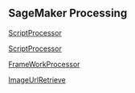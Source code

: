 ## SageMaker Processing

[ScriptProcessor](https://github.com/aws/amazon-sagemaker-examples/blob/main/sagemaker_processing/feature_transformation_with_sagemaker_processing/feature_transformation_with_sagemaker_processing.ipynb)

[ScriptProcessor](https://docs.aws.amazon.com/sagemaker/latest/dg/processing-container-run-scripts.html)

[FrameWorkProcessor](https://github.com/aws/amazon-sagemaker-examples/blob/main/sagemaker_processing/scikit_learn_data_processing_and_model_evaluation/scikit_learn_data_processing_and_model_evaluation.ipynb)

[ImageUrlRetrieve](https://docs.aws.amazon.com/sagemaker/latest/dg/ecr-us-east-1.html)
